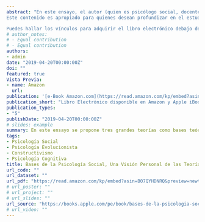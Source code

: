 ```yaml
---
abstract: "En este ensayo, el autor (quien es psicólogo social, docente universitario e investigador) propone tres grandes teorías como bases teóricas de la Psicología Social: la Psicología Evolucionista, la Psicología Cognitiva, y el Constructivismo. Establece además criterios fundamentales que sustentan su propuesta, una breve y sustenciosa explicación de cada teoría, y ejemplo aplicados a la Psicología Social.
Este contenido es apropiado para quienes desean profundizar en el estudio de la Psicología Social, en especial a nivel universitario.

Puedes hallar los vínculos para adquirir el libro electrónico debajo del título de este artículo."
# author_notes:
# - Equal contribution
# - Equal contribution
authors:
- admin
date: "2019-04-20T00:00:00Z"
doi: ""
featured: true
Vista Previa:
- name: Amazon
  url: 
publication: '[e-Book Amazon.com](https://read.amazon.com/kp/embed?asin=B07QYHDNRQ&preview=newtab&linkCode=kpe&ref_=cm_sw_r_kb_dp_zuqbFbPR3BEQP) y [Apple iBooks](https://books.apple.com/pe/book/bases-de-la-psicologia-social/id1459061322)'
publication_short: "Libro Electrónico disponible en Amazon y Apple iBooks"
publication_types:
- "5"
publishDate: "2019-04-20T00:00:00Z"
# slides: example
summary: En este ensayo se propone tres grandes teorías como bases teóricas de la Psicología Social; la Psicología Evolucionista, la Psicología Cognitiva, y el Constructivismo. 
tags:
- Psicología Social
- Psicología Evolucionista
- Constructivismo
- Psicología Cognitiva
title: Bases de la Psicología Social, Una Visión Personal de las Teorías Fundamentales
url_code: ""
url_dataset: ""
url_pdf: "https://read.amazon.com/kp/embed?asin=B07QYHDNRQ&preview=newtab&linkCode=kpe&ref_=cm_sw_r_kb_dp_dKmbFb2GGNS5T"
# url_poster: ""
# url_project: ""
# url_slides: ""
url_source: "https://books.apple.com/pe/book/bases-de-la-psicologia-social/id1459061322"
# url_video: ""
---
```


